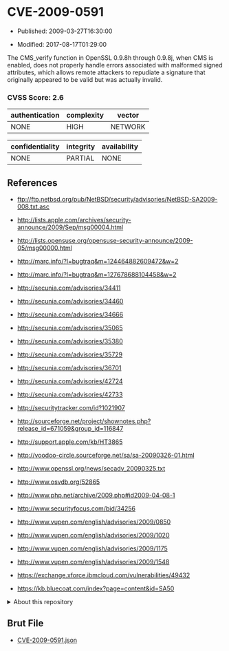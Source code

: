 # CVE-2009-0591

- Published: 2009-03-27T16:30:00

- Modified: 2017-08-17T01:29:00

The CMS_verify function in OpenSSL 0.9.8h through 0.9.8j, when CMS is enabled, does not properly handle errors associated with malformed signed attributes, which allows remote attackers to repudiate a signature that originally appeared to be valid but was actually invalid.

### CVSS Score: **2.6**

| authentication | complexity | vector |
| --- | --- | --- |
| NONE | HIGH | NETWORK |

| confidentiality | integrity | availability |
| --- | --- | --- |
| NONE | PARTIAL | NONE |

## References

* ftp://ftp.netbsd.org/pub/NetBSD/security/advisories/NetBSD-SA2009-008.txt.asc

* http://lists.apple.com/archives/security-announce/2009/Sep/msg00004.html

* http://lists.opensuse.org/opensuse-security-announce/2009-05/msg00000.html

* http://marc.info/?l=bugtraq&m=124464882609472&w=2

* http://marc.info/?l=bugtraq&m=127678688104458&w=2

* http://secunia.com/advisories/34411

* http://secunia.com/advisories/34460

* http://secunia.com/advisories/34666

* http://secunia.com/advisories/35065

* http://secunia.com/advisories/35380

* http://secunia.com/advisories/35729

* http://secunia.com/advisories/36701

* http://secunia.com/advisories/42724

* http://secunia.com/advisories/42733

* http://securitytracker.com/id?1021907

* http://sourceforge.net/project/shownotes.php?release_id=671059&group_id=116847

* http://support.apple.com/kb/HT3865

* http://voodoo-circle.sourceforge.net/sa/sa-20090326-01.html

* http://www.openssl.org/news/secadv_20090325.txt

* http://www.osvdb.org/52865

* http://www.php.net/archive/2009.php#id2009-04-08-1

* http://www.securityfocus.com/bid/34256

* http://www.vupen.com/english/advisories/2009/0850

* http://www.vupen.com/english/advisories/2009/1020

* http://www.vupen.com/english/advisories/2009/1175

* http://www.vupen.com/english/advisories/2009/1548

* https://exchange.xforce.ibmcloud.com/vulnerabilities/49432

* https://kb.bluecoat.com/index?page=content&id=SA50

<details>
<summary>About this repository</summary> 

  This repository is part of the project [Live Hack CVE](https://github.com/Live-Hack-CVE). Main website can be found [www.live-hack.org](https://www.live-hack.org) 
  
  Made by [Sn0wAlice](https://github.com/Sn0wAlice) for the people that care about security and need to have a feed of the latest CVEs. Hope you enjoy it, don't forget to star the repo and follow me on [Twitter](https://twitter.com/Sn0wAlice) and [Github](https://github.com/Sn0wAlice). And that is my [personnal website](https://www.alice-snow.me/)

  - [Home Page](https://github.com/Live-Hack-CVE)
  - [Framework](https://github.com/Live-Hack-CVE/cve-framework)
  - [CVE database](https://github.com/Live-Hack-CVE/full_database)
  - [Changelog](https://github.com/Live-Hack-CVE/Changelog)
</details>

## Brut File

* [CVE-2009-0591.json](https://raw.githubusercontent.com/Live-Hack-CVE/full_database/main/cves/2009/CVE-2009-0591.json)

